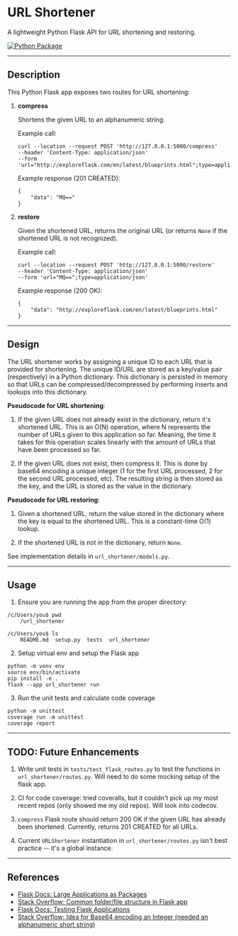 # URL Shortener

A lightweight Python Flask API for URL shortening and restoring.

[![Python Package](https://github.com/danan165/url_shortener/actions/workflows/python-package.yml/badge.svg)](https://github.com/danan165/url_shortener/actions/workflows/python-package.yml)

---

## Description

This Python Flask app exposes two routes for URL shortening:
1. **compress**

    Shortens the given URL to an alphanumeric string.
    
    Example call:

    ```
    curl --location --request POST 'http://127.0.0.1:5000/compress' 
    --header 'Content-Type: application/json' 
    --form 'url="http://exploreflask.com/en/latest/blueprints.html";type=application/json'
    
    ```

    Example response (201 CREATED):

    ```
    {
        "data": "MQ=="
    }
    ```

2. **restore**

    Given the shortened URL, returns the original URL (or returns `None` if the shortened URL is not recognized).

    Example call:

    ```
    curl --location --request POST 'http://127.0.0.1:5000/restore' 
    --header 'Content-Type: application/json' 
    --form 'url="MQ==";type=application/json'
    ```

    Example response (200 OK):

    ```
    {
        "data": "http://exploreflask.com/en/latest/blueprints.html"
    }
    ```

---

## Design

The URL shortener works by assigning a unique ID to each URL that is provided for shortening. The unique ID/URL are stored as a key/value pair (respectively) in a Python dictionary. This dictionary is persisted in memory so that URLs can be compressed/decompressed by performing inserts and lookups into this dictionary.

**Pseudocode for URL shortening**:

1. If the given URL does not already exist in the dictionary, return it's shortened URL. This is an O(N) operation, where N represents the number of URLs given to this application so far. Meaning, the time it takes for this operation scales linearly with the amount of URLs that have been processed so far.

2. If the given URL does not exist, then compress it. This is done by base64 encoding a unique integer (1 for the first URL processed, 2 for the second URL processed, etc). The resulting string is then stored as the key, and the URL is stored as the value in the dictionary.


**Pseudocode for URL restoring**:

1. Given a shortened URL, return the value stored in the dictionary where the key is equal to the shortened URL. This is a constant-time O(1) lookup.

2. If the shortened URL is not in the dictionary, return `None`.

See implementation details in `url_shortener/models.py`.

---

## Usage

1. Ensure you are running the app from the proper directory:
```
/c/Users/you$ pwd
    /url_shortener

/c/Users/you$ ls
    README.md  setup.py  tests  url_shortener
```

2. Setup virtual env and setup the Flask app
```
python -m venv env
source env/bin/activate
pip install -e .
flask --app url_shortener run
```

3. Run the unit tests and calculate code coverage
```
python -m unittest 
coverage run -m unittest
coverage report
```

---

## TODO: Future Enhancements

1. Write unit tests in `tests/test_flask_routes.py` to test the functions in `url_shortener/routes.py`. Will need to do some mocking setup of the flask app.

2. CI for code coverage: tried coveralls, but it couldn't pick up my most recent repos (only showed me my old repos). Will look into codecov.

3. `compress` Flask route should return 200 OK if the given URL has already been shortened. Currently, returns 201 CREATED for all URLs.

4. Current `URLShortener` instantiation in `url_shortener/routes.py` isn't best practice -- it's a global instance. 

---

## References

- [Flask Docs: Large Applications as Packages](https://flask.palletsprojects.com/en/2.2.x/patterns/packages/)
- [Stack Overflow: Common folder/file structure in Flask app](https://stackoverflow.com/questions/14415500/common-folder-file-structure-in-flask-app)
- [Flask Docs: Testing Flask Applications](https://flask.palletsprojects.com/en/1.0.x/testing/)
- [Stack Overflow: Idea for Base64 encoding an Integer (needed an alphanumeric short string)](https://stackoverflow.com/questions/1497504/how-to-make-unique-short-url-with-python)

